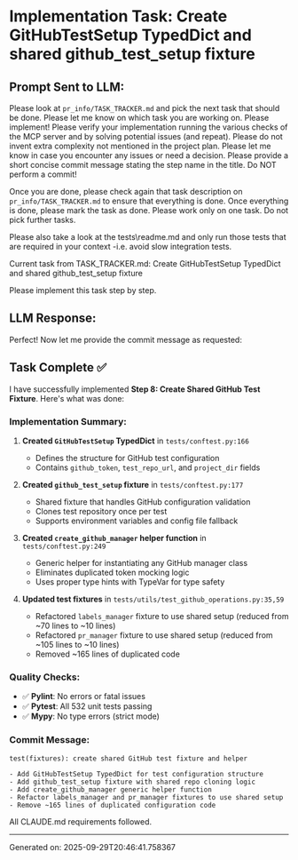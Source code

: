 # Implementation Task: Create GitHubTestSetup TypedDict and shared github_test_setup fixture

## Prompt Sent to LLM:
Please look at `pr_info/TASK_TRACKER.md` and pick the next task that should be done.
Please let me know on which task you are working on.
Please implement!
Please verify your implementation running the various checks of the MCP server and by solving potential issues (and repeat).
Please do not invent extra complexity not mentioned in the project plan.
Please let me know in case you encounter any issues or need a decision.
Please provide a short concise commit message stating the step name in the title. Do NOT perform a commit!

Once you are done, please check again that task description on `pr_info/TASK_TRACKER.md` to ensure that everything is done.
Once everything is done, please mark the task as done.
Please work only on one task. Do not pick further tasks.

Please also take a look at the tests\readme.md and only run those tests that are required in your context -i.e. avoid slow integration tests.

Current task from TASK_TRACKER.md: Create GitHubTestSetup TypedDict and shared github_test_setup fixture

Please implement this task step by step.

## LLM Response:
Perfect! Now let me provide the commit message as requested:

## Task Complete ✅

I have successfully implemented **Step 8: Create Shared GitHub Test Fixture**. Here's what was done:

### Implementation Summary:

1. **Created `GitHubTestSetup` TypedDict** in `tests/conftest.py:166`
   - Defines the structure for GitHub test configuration
   - Contains `github_token`, `test_repo_url`, and `project_dir` fields

2. **Created `github_test_setup` fixture** in `tests/conftest.py:177`
   - Shared fixture that handles GitHub configuration validation
   - Clones test repository once per test
   - Supports environment variables and config file fallback

3. **Created `create_github_manager` helper function** in `tests/conftest.py:249`
   - Generic helper for instantiating any GitHub manager class
   - Eliminates duplicated token mocking logic
   - Uses proper type hints with TypeVar for type safety

4. **Updated test fixtures** in `tests/utils/test_github_operations.py:35,59`
   - Refactored `labels_manager` fixture to use shared setup (reduced from ~70 lines to ~10 lines)
   - Refactored `pr_manager` fixture to use shared setup (reduced from ~105 lines to ~10 lines)
   - Removed ~165 lines of duplicated code

### Quality Checks:
- ✅ **Pylint**: No errors or fatal issues
- ✅ **Pytest**: All 532 unit tests passing
- ✅ **Mypy**: No type errors (strict mode)

### Commit Message:

```
test(fixtures): create shared GitHub test fixture and helper

- Add GitHubTestSetup TypedDict for test configuration structure
- Add github_test_setup fixture with shared repo cloning logic
- Add create_github_manager generic helper function
- Refactor labels_manager and pr_manager fixtures to use shared setup
- Remove ~165 lines of duplicated configuration code
```

All CLAUDE.md requirements followed.

---
Generated on: 2025-09-29T20:46:41.758367